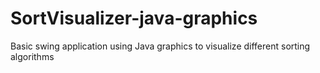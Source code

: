 # SortVisualizer-java-graphics
Basic swing application using Java graphics to visualize different sorting algorithms
